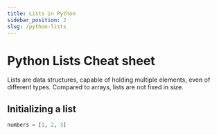 ```yaml
---
title: Lists in Python
sidebar_position: 2
slug: /python-lists
---
```



# Python Lists Cheat sheet

Lists are data structures, capable of holding multiple elements, even of different types. Compared to arrays, lists are not fixed in size. 

## Initializing a list 

```python
numbers = [1, 2, 3]
```